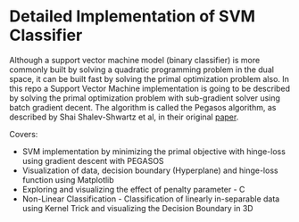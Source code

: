 # Detailed Implementation of SVM Classifier

Although a support vector machine model (binary classifier) is more commonly built by solving a quadratic programming problem in the dual space,  it can be built fast by solving the primal optimization problem also. In this repo a Support Vector Machine implementation is going to be described by solving the primal optimization problem with sub-gradient solver using batch gradient decent. The algorithm is called the Pegasos algorithm, as described by Shai Shalev-Shwartz et al, in their original [paper](https://www.cse.huji.ac.il/~shais/papers/ShalevSiSrCo10.pdf).

Covers:

* SVM implementation by minimizing the primal objective with hinge-loss using gradient descent with PEGASOS
* Visualization of data, decision boundary (Hyperplane) and hinge-loss function using Matplotlib
* Exploring and visualizing the effect of penalty parameter - C
* Non-Linear Classification - Classification of linearly in-separable data using Kernel Trick and visualizing the Decision Boundary in 3D
